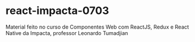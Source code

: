 # react-impacta-0703
Material feito no curso de Componentes Web com ReactJS, Redux e React Native da Impacta, professor Leonardo Tumadjian
